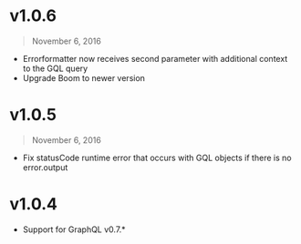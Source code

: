# v1.0.6
> November 6, 2016

- Errorformatter now receives second parameter with additional context to the GQL query
- Upgrade Boom to newer version


# v1.0.5
> November 6, 2016

- Fix statusCode runtime error that occurs with GQL objects if there is no error.output


# v1.0.4

- Support for GraphQL v0.7.*
